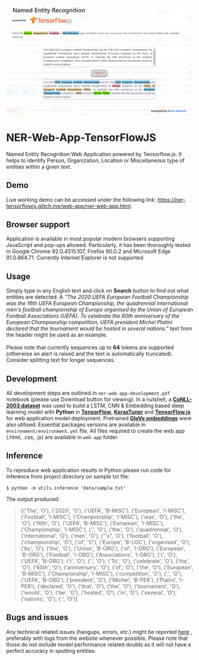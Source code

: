![alt text](https://github.com/mrstelmach/NER-Web-App-TensorFlowJS/blob/master/web-app/test/webapp-screen.JPG?raw=true)
# NER-Web-App-TensorFlowJS
Named Entity Recognition Web Application powered by Tensorflow.js. It helps to identify Person, Organization, Location or Miscellaneous type of entities within a given text.

## Demo
Live working demo can be accessed under the following link: https://ner-tensorflowjs.glitch.me/web-app/ner-web-app.html.

## Browser support
Application is available in most popular modern browsers supporting JavaScript and pop-ups allowed. Particularly, it has been thoroughly tested in Google Chrome 92.0.4515.107, Firefox 90.0.2 and Microsoft Edge 91.0.864.71. Currently Internet Explorer is not supported.

## Usage
Simply type in any English text and click on <b>Search</b> button to find out what entities are detected. A <i>"The 2020 UEFA European Football Championship was the 16th UEFA European Championship, the quadrennial international men's football championship of Europe organised by the Union of European Football Associations (UEFA). To celebrate the 60th anniversary of the European Championship competition, UEFA president Michel Platini declared that the tournament would be hosted in several nations."</i> text from the header might be used as an example. 
<br><br>Please note that currently sequences up to <b>64</b> tokens are supported (otherwise an alert is raised and the text is automatically truncated). Consider splitting text for longer sequences.

## Development
All development steps are outlined in `ner-web-app-development.pdf` notebook (please use Download button for viewing). In a nutshell, a <b><a href="https://www.clips.uantwerpen.be/conll2003/ner/">CoNLL-2003 dataset</a></b> was used to build a LSTM, CNN & Embedding based deep learning model with <b>Python</b> in <b><a href="https://www.tensorflow.org/">TensorFlow</a></b>, <b><a href="https://keras.io/keras_tuner/">KerasTuner</a></b> and <b><a href=https://www.tensorflow.org/js>TensorFlow.js</a></b> for web application model deployment. Pretrained <b><a href="https://nlp.stanford.edu/projects/glove/">GloVe embeddings</a></b> were also utilised. Essential packages versions are available in `environment/environment.yml` file. All files required to create the web app (.html, .css, .js) are available in `web-app` folder.

## Inference
To reproduce web application results in Python please run code for inference from project directory on sample txt file:
```
$ python -m utils.inference 'data/sample.txt'
```

The output produced:
> [('The', 'O'), ('2020', 'O'), ('UEFA', 'B-MISC'), ('European', 'I-MISC'), ('Football', 'I-MISC'), ('Championship', 'I-MISC'), ('was', 'O'), ('the', 'O'), ('16th', 'O'), ('UEFA', 'B-MISC'), ('European', 'I-MISC'), ('Championship', 'I-MISC'), (',', 'O'), ('the', 'O'), ('quadrennial', 'O'), ('international', 'O'), ('men', 'O'), ("'s", 'O'), ('football', 'O'), ('championship', 'O'), ('of', 'O'), ('Europe', 'B-LOC'), ('organised', 'O'), ('by', 'O'), ('the', 'O'), ('Union', 'B-ORG'), ('of', 'I-ORG'), ('European', 'B-ORG'), ('Football', 'I-ORG'), ('Associations', 'I-ORG'), ('(', 'O'), ('UEFA', 'B-ORG'), (')', 'O'), ('.', 'O'), ('To', 'O'), ('celebrate', 'O'), ('the', 'O'), ('60th', 'O'), ('anniversary', 'O'), ('of', 'O'), ('the', 'O'), ('European', 'B-MISC'), ('Championship', 'I-MISC'), ('competition', 'O'), (',', 'O'), ('UEFA', 'B-ORG'), ('president', 'O'), ('Michel', 'B-PER'), ('Platini', 'I-PER'), ('declared', 'O'), ('that', 'O'), ('the', 'O'), ('tournament', 'O'), ('would', 'O'), ('be', 'O'), ('hosted', 'O'), ('in', 'O'), ('several', 'O'), ('nations', 'O'), ('.', 'O')]

## Bugs and issues
Any technical related issues (hangups, errors, etc.) might be reported <a href="https://github.com/mrstelmach/NER-Web-App-TensorFlowJS/issues/new">here</a> , preferably with logs from the website whenever possible. Please note that those do not include model performance related doubts as it will not have a perfect accuracy in spotting entities.
